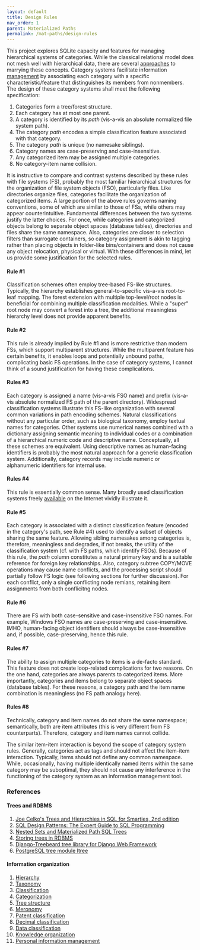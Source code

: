 ```yaml
---
layout: default
title: Design Rules
nav_order: 1
parent: Materialized Paths
permalink: /mat-paths/design-rules
---
```


This project explores SQLite capacity and features for managing hierarchical systems of categories. While the classical relational model does not mesh well with hierarchical data, there are several [approaches](#TreesAndRDBMS) to marrying these concepts. Category systems facilitate information [management](#ClassRefs) by associating each category with a specific characteristic/feature that distinguishes its members from nonmembers. The design of these category systems shall meet the following specification:

<a name="Rules"></a>
 1. Categories form a tree/forest structure.
 2. Each category has at most one parent. 
 3. A category is identified by its *path* (vis-a-vis an absolute normalized file system path).
 4. The category *path* encodes a simple classification feature associated with that category.
 5. The category *path* is unique (no namesake siblings).
 6. Category names are case-preserving and case-insensitive.
 7. Any categorized item may be assigned multiple categories.
 8. No category-item name collision.

It is instructive to compare and contrast systems described by these rules with file systems (FS), probably the most familiar hierarchical structures for the organization of file system objects (FSO), particularly files. Like directories organize files, categories facilitate the organization of categorized items. A large portion of the above rules governs naming conventions, some of which are similar to those of FSs, while others may appear counterintuitive. Fundamental differences between the two systems justify the latter choices. For once, while categories and categorized objects belong to separate object spaces (database tables), directories and files share the same namespace. Also, categories are closer to selection filters than surrogate containers, so category assignment is akin to tagging rather than placing objects in folder-like bins/containers and does not cause any object relocation, physical or virtual. With these differences in mind, let us provide some justification for the selected rules.

#### Rule #1

Classification schemes often employ tree-based FS-like structures. Typically, the hierarchy establishes general-to-specific vis-a-vis root-to-leaf mapping. The forest extension with multiple top-level/root nodes is beneficial for combining multiple classification modalities. While a "super" root node may convert a forest into a tree, the additional meaningless hierarchy level does not provide apparent benefits.

#### Rule #2

This rule is already implied by Rule #1 and is more restrictive than modern FSs, which support multiparent structures. While the multiparent feature has certain benefits, it enables loops and potentially unbound paths, complicating basic FS operations. In the case of category systems, I cannot think of a sound justification for having these complications.

#### Rules #3

Each category is assigned a name (vis-a-vis FSO name) and prefix (vis-a-vis absolute normalized FS path of the parent directory). Widespread classification systems illustrate this FS-like organization with several common variations in path encoding schemes. Natural classifications without any particular order, such as biological taxonomy, employ textual names for categories. Other systems use numerical names combined with a dictionary assigning semantic meaning to individual codes or a combination of a hierarchical numeric code and descriptive name. Conceptually, all these schemes are equivalent. Using descriptive names as human-facing identifiers is probably the most natural approach for a generic classification system. Additionally, category records may include numeric or alphanumeric identifiers for internal use.

#### Rules #4

This rule is essentially common sense. Many broadly used classification systems freely [available](#ClassRefs) on the Internet vividly illustrate it. 

#### Rule #5

Each category is associated with a distinct classification feature (encoded in the category's path, see Rule #4) used to identify a subset of objects sharing the same feature. Allowing sibling namesakes among categories is, therefore, meaningless and degrades, if not breaks, the utility of the classification system (cf. with FS paths, which identify FSOs). Because of this rule, the *path* column constitutes a natural primary key and is a suitable reference for foreign key relationships. Also, category subtree COPY/MOVE operations may cause name conflicts, and the processing script should partially follow FS logic (see following sections for further discussion). For each conflict, only a single conflicting node remians, retaining item assignments from both conflicitng nodes.

#### Rule #6

There are FS with both case-sensitive and case-insensitive FSO names. For example, Windows FSO names are case-preserving and case-insensitive. IMHO, human-facing object identifiers should always be case-insensitive and, if possible, case-preserving, hence this rule.

#### Rules #7

The ability to assign multiple categories to items is a de-facto standard. This feature does not create loop-related complications for two reasons. On the one hand, categories are always parents to categorized items. More importantly, categories and items belong to separate object spaces (database tables). For these reasons, a category path and the item name combination is meaningless (no FS path analogy here).

#### Rules #8

Technically, category and item names do not share the same namespace; semantically, both are item attributes (this is very different from FS counterparts). Therefore, category and item names cannot collide.

The similar item-item interaction is beyond the scope of category system rules. Generally, categories act as tags and should not affect the item-item interaction. Typically, items should not define any common namespace. While, occasionally, having multiple identically named items within the same category may be suboptimal, they should not cause any interference in the functioning of the category system as an information management tool.


<a name="References"></a>
### References


<a name="TreesAndRDBMS"></a>
#### Trees and RDBMS

1. [Joe Celko's Trees and Hierarchies in SQL for Smarties, 2nd edition][Celko's Trees]
2. [SQL Design Patterns: The Expert Guide to SQL Programming][Tropashko]
3. [Nested Sets and Materialized Path SQL Trees][NS-MP]
4. [Storing trees in RDBMS][Kolesnikova]
5. [Django-Treebeard tree library for Django Web Framework][django-treebeard]
6. [PostgreSQL tree module ltree][PostgreSQL ltree]


<a name="ClassRefs"></a>
#### Information organization

 1. [Hierarchy][]
 2. [Taxonomy][]
 3. [Classification][]
 4. [Categorization][]
 5. [Tree structure][]
 6. [Meronomy][]
 7. [Patent classification][]
 8. [Decimal classification][]
 9. [Data classification][]
 10. [Knowledge organization][]
 11. [Personal information management][]


<!-- References -->

[Patent classification]: https://en.wikipedia.org/wiki/Patent_classification
[Classification]: https://en.wikipedia.org/wiki/Classification
[Decimal classification]: https://en.wikipedia.org/wiki/Decimal_classification
[Taxonomy]: https://en.wikipedia.org/wiki/Taxonomy
[Hierarchy]: https://en.wikipedia.org/wiki/Hierarchy
[Tree structure]: https://en.wikipedia.org/wiki/Tree_structure
[Knowledge organization]: https://en.wikipedia.org/wiki/Knowledge_organization
[Personal information management]: https://en.wikipedia.org/wiki/Personal_information_management
[Data classification]: https://en.wikipedia.org/wiki/Data_classification
[Categorization]: https://en.wikipedia.org/wiki/Categorization
[Meronomy]: https://en.wikipedia.org/wiki/Meronomy

[Celko's Trees]: https://sciencedirect.com/book/9780123877338
[Tropashko]: https://vadimtropashko.wordpress.com/%22sql-design-patterns%22-book/about
[NS-MP]: http://rampant-books.com/art_vadim_nested_sets_sql_trees.htm
[django-treebeard]: https://django-treebeard.readthedocs.io
[PostgreSQL ltree]: https://www.postgresql.org/docs/current/ltree.html
[Kolesnikova]: https://bitworks.software/en/2017-10-20-storing-trees-in-rdbms.html
